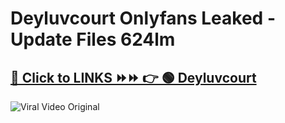 
 # Deyluvcourt Onlyfans Leaked - Update Files 624lm

## <h2><a href="https://clipsfans.com/Deyluvcourt&ref=git">🔗 Click to LINKS ⏩⏩ 👉 🟢 Deyluvcourt </a></h2>

<a href="https://clipsfans.com/Deyluvcourt&ref=git" rel="nofollow" data-target="animated-image.originalLink"><img src="https://i.ibb.co.com/xMMVF88/686577567.gif" alt="Viral Video Original" style="max-width: 100%; display: inline-block;" data-target="animated-image.originalImage"></a>

